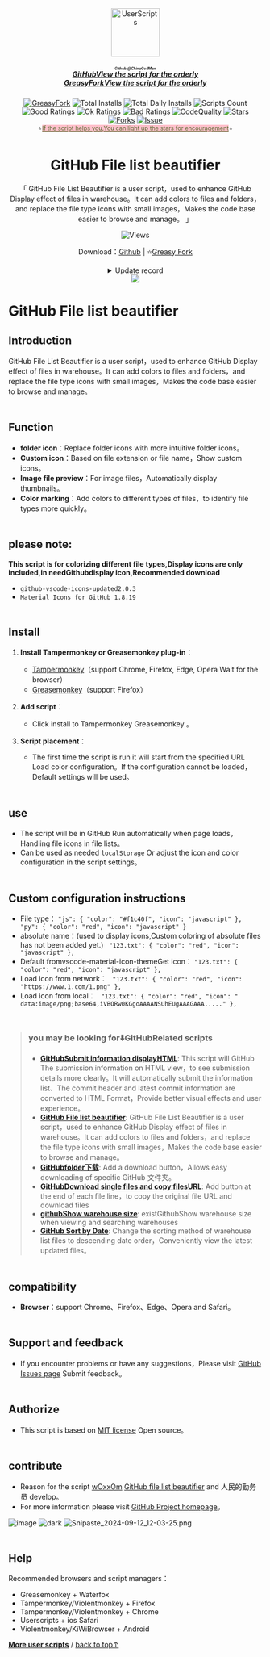 <!--AUTO_SHIELDS_PLEASE_DONT_DELETE_IT-->
<center><div align="center"><a href="https://github.com/ChinaGodMan" target="_blank">
    <img height="96px" width="96px" src="https://avatars.githubusercontent.com/u/96548841?v=4" alt="UserScripts"></a>
<h5><a href="https://github.com/ChinaGodMan/UserScripts" target="_blank"><ruby>GitHubView the script for the orderly<rt>Github:@ChinaGodMan</rt></ruby></a><br><a href="https://greasyfork.org/zh-CN/scripts?by=1169082&sort=created" target="_blank">GreasyForkView the script for the orderly</a></h5>
<a href="https://greasyfork.org/users/1169082-%E4%BA%BA%E6%B0%91%E7%9A%84%E5%8B%A4%E5%8A%A1%E5%91%98?per_page=200" target="_blank"><img src="https://img.shields.io/static/v1?label=%20&message=GreasyFork&logo=greasyfork&logoColor=white&labelColor=%23670000&color=%23670000&style=for-the-badge" alt="GreasyFork"></a>
<img src="https://img.shields.io/badge/dynamic/json?&label=Total%20number%20of%20installs%20of%20all%20scripts&query=$.totalInstalls&logo=greasyfork&logoColor=white&labelColor=%23670000&color=blue&style=for-the-badge&url=https://github.com/ChinaGodMan/UserScriptsHistory/raw/main/total_installs.json" alt="Total Installs">
<img src="https://img.shields.io/badge/dynamic/json?&label=Number%20of%20all%20script%20installations%20today&query=$.totalDailyInstalls&logo=greasyfork&logoColor=white&labelColor=%23670000&color=blue&style=for-the-badge&url=https://github.com/ChinaGodMan/UserScriptsHistory/raw/main/total_installs.json" alt="Total Daily Installs">
<img src="https://img.shields.io/badge/dynamic/json?&label=Number%20of%20scripts&query=$.numScripts&logo=greasyfork&logoColor=white&labelColor=%23670000&color=blue&style=for-the-badge&url=https://github.com/ChinaGodMan/UserScriptsHistory/raw/main/total_installs.json" alt="Scripts Count"><br>
<img src="https://img.shields.io/badge/dynamic/json?&label=All%20positive%20reviews&query=$.totalGoodRatings&logo=greasyfork&logoColor=white&labelColor=%23670000&color=4CAF50&style=for-the-badge&url=https://github.com/ChinaGodMan/UserScriptsHistory/raw/main/total_installs.json" alt="Good Ratings">
<img src="https://img.shields.io/badge/dynamic/json?&label=All%20general&query=$.totalOkRatings&logo=greasyfork&logoColor=white&labelColor=%23670000&color=FF9800&style=for-the-badge&url=https://github.com/ChinaGodMan/UserScriptsHistory/raw/main/total_installs.json" alt="Ok Ratings">
<img src="https://img.shields.io/badge/dynamic/json?label=All%20negative%20reviews&query=$.totalBadRatings&logo=greasyfork&logoColor=white&labelColor=%23670000&color=F44336&style=for-the-badge&url=https://github.com/ChinaGodMan/UserScriptsHistory/raw/main/total_installs.json" alt="Bad Ratings">
<a href="https://www.codefactor.io/repository/github/ChinaGodMan/UserScripts" target="_blank"><img src="https://img.shields.io/codefactor/grade/github/chinagodman/UserScripts?label=Code quality&logo=codefactor&logoColor=white&labelColor=464646&color=b5fc7b&style=for-the-badge" alt="CodeQuality"></a>
<a href="https://github.com/ChinaGodMan/UserScripts" target="_blank"><img src="https://img.shields.io/github/stars/ChinaGodMan/UserScripts?label=star&logo=github&logoColor=white&labelColor=black&color=FF69B4&style=for-the-badge" alt="Stars"></a>
<a href="https://github.com/ChinaGodMan/UserScripts" target="_blank"><img src="https://img.shields.io/github/forks/ChinaGodMan/UserScripts?label=Fork&logo=github&logoColor=white&labelColor=black&color=grey&style=for-the-badge" alt="Forks"></a>
<a href="https://github.com/ChinaGodMan/UserScripts/issues" target="_blank"><img src="https://img.shields.io/github/issues/ChinaGodMan/UserScripts?label=issues&logo=github&logoColor=white&labelColor=black&style=for-the-badge" alt="Issue"></a>
<center><div align="center"><sub>⭐<a href="https://github.com/ChinaGodMan/UserScripts" target="_blank" style="color: #556B2F; background-color: pink;">If the script helps you,You can light up the stars for encouragement</a>⭐</sub></div></center>
</div></center>
<img height=6px width="100%" src="https://media.chatgptautorefresh.com/images/separators/gradient-aqua.png?latest">
<center><div align="center">
    <h1>GitHub File list beautifier</h1>
    <p>「 GitHub File List Beautifier is a user script，used to enhance GitHub Display effect of files in warehouse。It can add colors to files and folders，and replace the file type icons with small images，Makes the code base easier to browse and manage。 」</p>
    <img src="https://views.whatilearened.today/views/github/508047/hmjz100.svg" alt="Views">
    <p>Download：<a href="https://github.com/ChinaGodMan/UserScripts/tree/main/Script details/github-file-list-beautifier-plus">Github</a> | ⭐<a
            href="https://greasyfork.org/zh-CN/scripts/508047">Greasy
            Fork</a></p><details><summary>Update record</summary><h1><strong>🛠️ GitHub File list beautifier Change log</strong></h1>
<h3><strong>📅 2024/9/12 11:35 - Ver 4.1</strong></h3>
<p><strong>New</strong>: Added icons for files,Added custom file colors and icons。</p>
<hr /></details> 
    <img src="https://raw.gitmirror.com/ChinaGodMan/UserScriptsHistory/main/stats/508047.png">
</div></center>
<!--AUTO_SHIELDS_PLEASE_DONT_DELETE_IT-END-->

# GitHub File list beautifier

## Introduction

GitHub File List Beautifier is a user script，used to enhance GitHub Display effect of files in warehouse。It can add colors to files and folders，and replace the file type icons with small images，Makes the code base easier to browse and manage。

<img height=6px width="100%" src="https://media.chatgptautorefresh.com/images/separators/gradient-aqua.png?latest">

## Function

- **folder icon**：Replace folder icons with more intuitive folder icons。
- **Custom icon**：Based on file extension or file name，Show custom icons。
- **Image file preview**：For image files，Automatically display thumbnails。
- **Color marking**：Add colors to different types of files，to identify file types more quickly。

<img height=6px width="100%" src="https://media.chatgptautorefresh.com/images/separators/gradient-aqua.png?latest">

## please note:
**This script is for colorizing different file types,Display icons are only included,in needGithubdisplay icon,Recommended download**
-   `github-vscode-icons-updated2.0.3`
-   `Material Icons for GitHub 1.8.19`

<img height=6px width="100%" src="https://media.chatgptautorefresh.com/images/separators/gradient-aqua.png?latest">

## Install

1. **Install Tampermonkey or Greasemonkey plug-in**：
   - [Tampermonkey](https://www.tampermonkey.net/)（support Chrome, Firefox, Edge, Opera Wait for the browser）
   - [Greasemonkey](https://www.greasespot.net/)（support Firefox）

2. **Add script**：
   - Click install to Tampermonkey  Greasemonkey 。
 

3. **Script placement**：
   - The first time the script is run it will start from the specified URL Load color configuration。If the configuration cannot be loaded，Default settings will be used。

<img height=6px width="100%" src="https://media.chatgptautorefresh.com/images/separators/gradient-aqua.png?latest">

## use

- The script will be in GitHub Run automatically when page loads，Handling file icons in file lists。
- Can be used as needed `localStorage` Or adjust the icon and color configuration in the script settings。

<img height=6px width="100%" src="https://media.chatgptautorefresh.com/images/separators/gradient-aqua.png?latest">

## Custom configuration instructions 

- File type：
`"js": {
        "color": "#f1c40f",
        "icon": "javascript"
    },
    "py": {
        "color": "red",
        "icon": "javascript"
    }`
- absolute name：(used to display icons,Custom coloring of absolute files has not been added yet.)
`
    "123.txt": {
        "color": "red",
        "icon": "javascript"
    },`
- Default fromvscode-material-icon-themeGet icon：
`
    "123.txt": {
        "color": "red",
        "icon": "javascript"
    },
`
- Load icon from network：
`
    "123.txt": {
        "color": "red",
        "icon": "https://www.1.com/1.png"
    },`
- Load icon from local：
`
    "123.txt": {
        "color": "red",
        "icon": " data:image/png;base64,iVBORw0KGgoAAAANSUhEUgAAAGAAA....."
    },`
  
<img height=6px width="100%" src="https://media.chatgptautorefresh.com/images/separators/gradient-aqua.png?latest">

<!--AUTO_ABOUT_PLEASE_DONT_DELETE_IT-->
<img height="6px" width="100%" src="https://media.chatgptautorefresh.com/images/separators/gradient-aqua.png?latest">

> ### you may be looking for⬇️GitHubRelated scripts
> - [**GitHubSubmit information displayHTML**](https://greasyfork.org/scripts/505830): This script will GitHub The submission information on HTML view，to see submission details more clearly。It will automatically submit the information list、The commit header and latest commit information are converted to HTML Format，Provide better visual effects and user experience。
> - [**GitHub File list beautifier**](https://greasyfork.org/scripts/508047): GitHub File List Beautifier is a user script，used to enhance GitHub Display effect of files in warehouse。It can add colors to files and folders，and replace the file type icons with small images，Makes the code base easier to browse and manage。
> - [**GitHubfolder下载**](https://greasyfork.org/scripts/505496): Add a download button，Allows easy downloading of specific GitHub 文件夹。
> - [**GitHubDownload single files and copy filesURL**](https://greasyfork.org/scripts/505501): Add button at the end of each file line，to copy the original file URL and download files
> - [**githubShow warehouse size**](https://greasyfork.org/scripts/502291): existGithubShow warehouse size when viewing and searching warehouses
> - [**GitHub Sort by Date**](https://greasyfork.org/scripts/505218): Change the sorting method of warehouse list files to descending date order，Conveniently view the latest updated files。

<!--AUTO_ABOUT_PLEASE_DONT_DELETE_IT-END-->

<img height=6px width="100%" src="https://media.chatgptautorefresh.com/images/separators/gradient-aqua.png?latest">

## compatibility

- **Browser**：support Chrome、Firefox、Edge、Opera and Safari。

<img height=6px width="100%" src="https://media.chatgptautorefresh.com/images/separators/gradient-aqua.png?latest">

## Support and feedback

- If you encounter problems or have any suggestions，Please visit [GitHub Issues page](https://github.com/ChinaGodMan/UserScripts/issues) Submit feedback。

<img height=6px width="100%" src="https://media.chatgptautorefresh.com/images/separators/gradient-aqua.png?latest">

## Authorize

- This script is based on [MIT license](https://opensource.org/licenses/MIT) Open source。

<img height=6px width="100%" src="https://media.chatgptautorefresh.com/images/separators/gradient-aqua.png?latest">

## contribute

- Reason for the script [wOxxOm](https://greasyfork.org/zh-CN/users/2159) [GitHub file list beautifier](https://greasyfork.org/zh-CN/scripts/5982) and 人民的勤务员 develop。
- For more information please visit [GitHub Project homepage](https://github.com/ChinaGodMan/UserScripts)。

![image](https://i.imgur.com/UuTzStC.png)
![dark](https://i.imgur.com/odYikhU.png)
![Snipaste_2024-09-12_12-03-25.png](https://s2.loli.net/2024/09/12/HCZDNa8EngxQJ4y.png)

<!--AUTO_HELP_PLEASE_DONT_DELETE_IT-->

<img height=6px width="100%" src="https://media.chatgptautorefresh.com/images/separators/gradient-aqua.png?latest">

## Help

 Recommended browsers and script managers：
*   Greasemonkey + Waterfox
*   Tampermonkey/Violentmonkey + Firefox
*   Tampermonkey/Violentmonkey + Chrome
*   Userscripts + ios Safari
*   Violentmonkey/KiWiBrowser + Android
  
<p><a href="https://github.com/ChinaGodMan/UserScripts"><strong>More user scripts</strong></a> /
<a href="#top">back to top↑</a></p>

<!--AUTO_HELP_PLEASE_DONT_DELETE_IT-END-->

